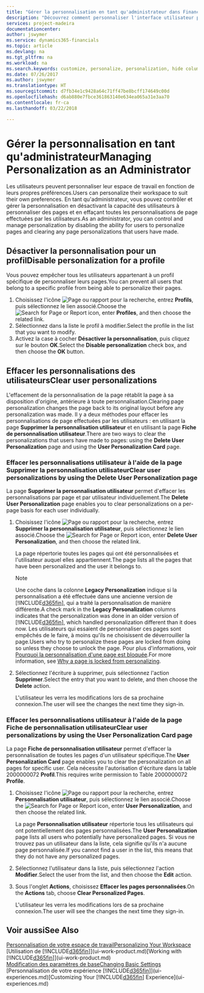 ```yaml
---
title: "Gérer la personnalisation en tant qu'administrateur dans Financials | Microsoft Docs"
description: "Découvrez comment personnaliser l'interface utilisateur pour l'adapter à votre méthode de travail."
services: project-madeira
documentationcenter: 
author: jswymer
ms.service: dynamics365-financials
ms.topic: article
ms.devlang: na
ms.tgt_pltfrm: na
ms.workload: na
ms.search.keywords: customize, personalize, personalization, hide columns, remove fields, move fields
ms.date: 07/26/2017
ms.author: jswymer
ms.translationtype: HT
ms.sourcegitcommit: d7fb34e1c9428a64c71ff47be8bcff174649c00d
ms.openlocfilehash: d6ab880e7fbce361863140e634ea065a31e3aa70
ms.contentlocale: fr-ca
ms.lasthandoff: 03/22/2018

---
```

# <a name="managing-personalization-as-an-administrator"></a><span data-ttu-id="8eb61-103">Gérer la personnalisation en tant qu'administrateur</span><span class="sxs-lookup"><span data-stu-id="8eb61-103">Managing Personalization as an Administrator</span></span>
<!--NAV in the Web client-->
<span data-ttu-id="8eb61-104">Les utilisateurs peuvent personnaliser leur espace de travail en fonction de leurs propres préférences.</span><span class="sxs-lookup"><span data-stu-id="8eb61-104">Users can personalize their workspace to suit their own preferences.</span></span> <span data-ttu-id="8eb61-105">En tant qu'administrateur, vous pouvez contrôler et gérer la personnalisation en désactivant la capacité des utilisateurs à personnaliser des pages et en effaçant toutes les personnalisations de page effectuées par les utilisateurs.</span><span class="sxs-lookup"><span data-stu-id="8eb61-105">As an administrator, you can control and manage personalization by disabling the ability for users to personalize pages and clearing any page personalizations that users have made.</span></span>

## <a name="disable-personalization-for-a-profile"></a><span data-ttu-id="8eb61-106">Désactiver la personnalisation pour un profil</span><span class="sxs-lookup"><span data-stu-id="8eb61-106">Disable personalization for a profile</span></span>
<span data-ttu-id="8eb61-107">Vous pouvez empêcher tous les utilisateurs appartenant à un profil spécifique de personnaliser leurs pages.</span><span class="sxs-lookup"><span data-stu-id="8eb61-107">You can prevent all users that belong to a specific profile from being able to personalize their pages.</span></span>
1.  <span data-ttu-id="8eb61-108">Choisissez l'icône ![Page ou rapport pour la recherche](media/ui-search/search_small.png "icône Page ou rapport pour la recherche"), entrez **Profils**, puis sélectionnez le lien associé.</span><span class="sxs-lookup"><span data-stu-id="8eb61-108">Choose the ![Search for Page or Report](media/ui-search/search_small.png "Search for Page or Report icon") icon, enter **Profiles**, and then choose the related link.</span></span>
2.  <span data-ttu-id="8eb61-109">Sélectionnez dans la liste le profil à modifier.</span><span class="sxs-lookup"><span data-stu-id="8eb61-109">Select the profile in the list that you want to modify.</span></span>
3. <span data-ttu-id="8eb61-110">Activez la case à cocher **Désactiver la personnalisation**, puis cliquez sur le bouton **OK**.</span><span class="sxs-lookup"><span data-stu-id="8eb61-110">Select the **Disable personalization** check box, and then choose the **OK** button.</span></span>

## <a name="clear-user-personalizations"></a><span data-ttu-id="8eb61-111">Effacer les personnalisations des utilisateurs</span><span class="sxs-lookup"><span data-stu-id="8eb61-111">Clear user personalizations</span></span>

<span data-ttu-id="8eb61-112">L'effacement de la personnalisation de la page rétablit la page à sa disposition d'origine, antérieure à toute personnalisation.</span><span class="sxs-lookup"><span data-stu-id="8eb61-112">Clearing page personalization changes the page back to its original layout before any personalization was made.</span></span> <span data-ttu-id="8eb61-113">Il y a deux méthodes pour effacer les personnalisations de page effectuées par les utilisateurs : en utilisant la page **Supprimer la personnalisation utilisateur** et en utilisant la page **Fiche de personnalisation utilisateur**.</span><span class="sxs-lookup"><span data-stu-id="8eb61-113">There are two ways to clear the personalizations that users have made to pages: using the **Delete User Personalization** page and using the **User Personalization Card** page.</span></span>

### <a name="clear-user-personalizations-by-using-the-delete-user-personalization-page"></a><span data-ttu-id="8eb61-114">Effacer les personnalisations utilisateur à l'aide de la page Supprimer la personnalisation utilisateur</span><span class="sxs-lookup"><span data-stu-id="8eb61-114">Clear user personalizations by using the Delete User Personalization page</span></span>

<span data-ttu-id="8eb61-115">La page **Supprimer la personnalisation utilisateur** permet d'effacer les personnalisations par page et par utilisateur individuellement.</span><span class="sxs-lookup"><span data-stu-id="8eb61-115">The **Delete User Personalization** page enables you to clear personalizations on a per-page basis for each user individually.</span></span>

1.  <span data-ttu-id="8eb61-116">Choisissez l'icône ![Page ou rapport pour la recherche](media/ui-search/search_small.png "icône Page ou rapport pour la recherche"), entrez **Supprimer la personnalisation utilisateur**, puis sélectionnez le lien associé.</span><span class="sxs-lookup"><span data-stu-id="8eb61-116">Choose the ![Search for Page or Report](media/ui-search/search_small.png "Search for Page or Report icon") icon, enter **Delete User Personalization**, and then choose the related link.</span></span>

    <span data-ttu-id="8eb61-117">La page répertorie toutes les pages qui ont été personnalisées et l'utilisateur auquel elles appartiennent.</span><span class="sxs-lookup"><span data-stu-id="8eb61-117">The page lists all the pages that have been personalized and the user it belongs to.</span></span>

    >[!NOTE]
    > <span data-ttu-id="8eb61-118">Une coche dans la colonne **Legacy Personalization** indique si la personnalisation a été effectuée dans une ancienne version de [!INCLUDE[d365fin](includes/d365fin_md.md)], qui a traité la personnalisation de manière différente.</span><span class="sxs-lookup"><span data-stu-id="8eb61-118">A check mark in the **Legacy Personalization** columns indicates that the personalization was done in an older version of [!INCLUDE[d365fin](includes/d365fin_md.md)], which handled personalization different than it does now.</span></span> <span data-ttu-id="8eb61-119">Les utilisateurs qui essaient de personnaliser ces pages sont empêchés de le faire, à moins qu'ils ne choisissent de déverrouiller la page.</span><span class="sxs-lookup"><span data-stu-id="8eb61-119">Users who try to personalize these pages are locked from doing so unless they choose to unlock the page.</span></span> <span data-ttu-id="8eb61-120">Pour plus d'informations, voir [Pourquoi la personnalisation d'une page est bloquée](ui-personalization-locked.md).</span><span class="sxs-lookup"><span data-stu-id="8eb61-120">For more information, see [Why a page is locked from personalizing](ui-personalization-locked.md).</span></span>

2. <span data-ttu-id="8eb61-121">Sélectionnez l'écriture à supprimer, puis sélectionnez l'action **Supprimer**.</span><span class="sxs-lookup"><span data-stu-id="8eb61-121">Select the entry that you want to delete, and then choose the **Delete** action.</span></span>

    <span data-ttu-id="8eb61-122">L'utilisateur les verra les modifications lors de sa prochaine connexion.</span><span class="sxs-lookup"><span data-stu-id="8eb61-122">The user will see the changes the next time they sign-in.</span></span>

### <a name="clear-user-personalizations-by-using-the-user-personalization-card-page"></a><span data-ttu-id="8eb61-123">Effacer les personnalisations utilisateur à l'aide de la page Fiche de personnalisation utilisateur</span><span class="sxs-lookup"><span data-stu-id="8eb61-123">Clear user personalizations by using the User Personalization Card page</span></span>

<span data-ttu-id="8eb61-124">La page **Fiche de personnalisation utilisateur** permet d'effacer la personnalisation de toutes les pages d'un utilisateur spécifique.</span><span class="sxs-lookup"><span data-stu-id="8eb61-124">The **User Personalization Card** page enables you to clear the personalization on all pages for specific user.</span></span> <span data-ttu-id="8eb61-125">Cela nécessite l'autorisation d'écriture dans la table 2000000072 **Profil**.</span><span class="sxs-lookup"><span data-stu-id="8eb61-125">This requires write permission to Table 2000000072 **Profile**.</span></span>

1.  <span data-ttu-id="8eb61-126">Choisissez l'icône ![Page ou rapport pour la recherche](media/ui-search/search_small.png "icône Page ou rapport pour la recherche"), entrez **Personnalisation utilisateur**, puis sélectionnez le lien associé.</span><span class="sxs-lookup"><span data-stu-id="8eb61-126">Choose the ![Search for Page or Report](media/ui-search/search_small.png "Search for Page or Report icon") icon, enter **User Personalization**, and then choose the related link.</span></span>

    <span data-ttu-id="8eb61-127">La page **Personnalisation utilisateur** répertorie tous les utilisateurs qui ont potentiellement des pages personnalisées.</span><span class="sxs-lookup"><span data-stu-id="8eb61-127">The **User Personalization** page lists all users who potentially have personalized pages.</span></span> <span data-ttu-id="8eb61-128">Si vous ne trouvez pas un utilisateur dans la liste, cela signifie qu'ils n'a aucune page personnalisée.</span><span class="sxs-lookup"><span data-stu-id="8eb61-128">If you cannot find a user in the list, this means that they do not have any personalized pages.</span></span>

2. <span data-ttu-id="8eb61-129">Sélectionnez l'utilisateur dans la liste, puis sélectionnez l'action **Modifier**.</span><span class="sxs-lookup"><span data-stu-id="8eb61-129">Select the user from the list, and then choose the **Edit** action.</span></span>

3.  <span data-ttu-id="8eb61-130">Sous l'onglet **Actions**, choisissez **Effacer les pages personnalisées**.</span><span class="sxs-lookup"><span data-stu-id="8eb61-130">On the **Actions** tab, choose **Clear Personalized Pages**.</span></span>

    <span data-ttu-id="8eb61-131">L'utilisateur les verra les modifications lors de sa prochaine connexion.</span><span class="sxs-lookup"><span data-stu-id="8eb61-131">The user will see the changes the next time they sign-in.</span></span>

## <a name="see-also"></a><span data-ttu-id="8eb61-132">Voir aussi</span><span class="sxs-lookup"><span data-stu-id="8eb61-132">See Also</span></span>
[<span data-ttu-id="8eb61-133">Personnalisation de votre espace de travail</span><span class="sxs-lookup"><span data-stu-id="8eb61-133">Personalizing Your Workspace</span></span>](ui-personalization-user.md)  
<span data-ttu-id="8eb61-134">[Utilisation de [!INCLUDE[d365fin](includes/d365fin_md.md)]](ui-work-product.md)</span><span class="sxs-lookup"><span data-stu-id="8eb61-134">[Working with [!INCLUDE[d365fin](includes/d365fin_md.md)]](ui-work-product.md)</span></span>  
[<span data-ttu-id="8eb61-135">Modification des paramètres de base</span><span class="sxs-lookup"><span data-stu-id="8eb61-135">Changing Basic Settings</span></span>](ui-change-basic-settings.md)  
<span data-ttu-id="8eb61-136">[Personnalisation de votre expérience [!INCLUDE[d365fin](includes/d365fin_md.md)]](ui-experiences.md)</span><span class="sxs-lookup"><span data-stu-id="8eb61-136">[Customizing Your [!INCLUDE[d365fin](includes/d365fin_md.md)] Experience](ui-experiences.md)</span></span>  

